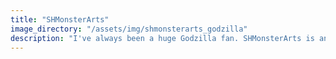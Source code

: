 ```yaml
---
title: "SHMonsterArts"
image_directory: "/assets/img/shmonsterarts_godzilla"
description: "I've always been a huge Godzilla fan. SHMonsterArts is an incredible line of figures - really detailed and accurate to the movies. My brother opened the gates by introducing me and I couldn't resist picking up a few. My favorite is Little Godzilla."
---
```

